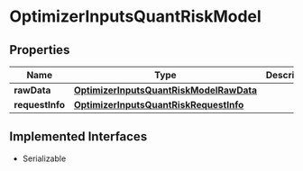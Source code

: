 

# OptimizerInputsQuantRiskModel


## Properties

Name | Type | Description | Notes
------------ | ------------- | ------------- | -------------
**rawData** | [**OptimizerInputsQuantRiskModelRawData**](OptimizerInputsQuantRiskModelRawData.md) |  |  [optional]
**requestInfo** | [**OptimizerInputsQuantRiskRequestInfo**](OptimizerInputsQuantRiskRequestInfo.md) |  |  [optional]


## Implemented Interfaces

* Serializable


